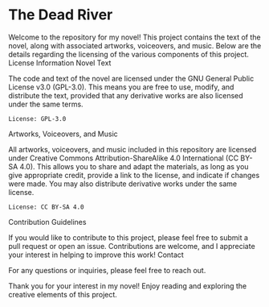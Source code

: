 # The Dead River

Welcome to the repository for my novel! This project contains the text of the novel, along with associated artworks, voiceovers, and music. Below are the details regarding the licensing of the various components of this project.
License Information
Novel Text

The code and text of the novel are licensed under the GNU General Public License v3.0 (GPL-3.0). This means you are free to use, modify, and distribute the text, provided that any derivative works are also licensed under the same terms.

    License: GPL-3.0

Artworks, Voiceovers, and Music

All artworks, voiceovers, and music included in this repository are licensed under Creative Commons Attribution-ShareAlike 4.0 International (CC BY-SA 4.0). This allows you to share and adapt the materials, as long as you give appropriate credit, provide a link to the license, and indicate if changes were made. You may also distribute derivative works under the same license.

    License: CC BY-SA 4.0

Contribution Guidelines

If you would like to contribute to this project, please feel free to submit a pull request or open an issue. Contributions are welcome, and I appreciate your interest in helping to improve this work!
Contact

For any questions or inquiries, please feel free to reach out.

Thank you for your interest in my novel! Enjoy reading and exploring the creative elements of this project.
